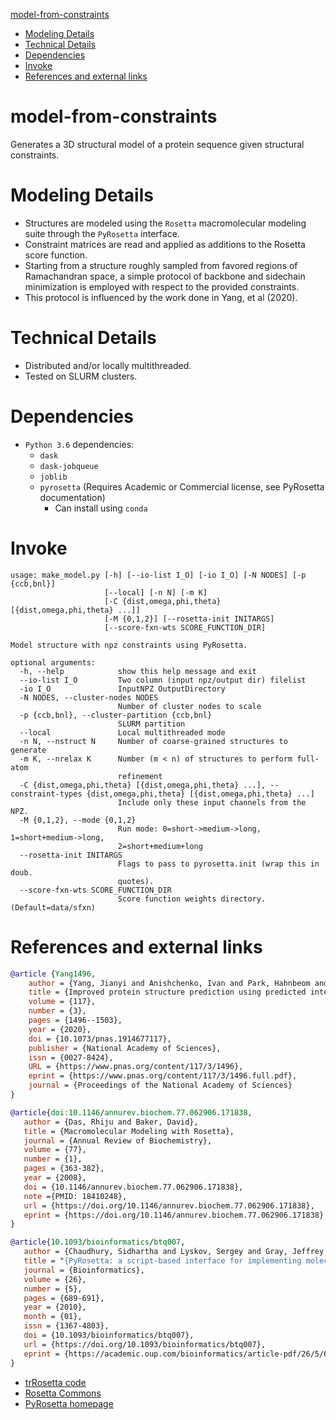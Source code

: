 [model-from-constraints](#model-from-constraints)
- [Modeling Details](#modeling-details)
- [Technical Details](#technical-details)
- [Dependencies](#dependencies)
- [Invoke](#invoke)
- [References and external links](#references-and-external-links)

# model-from-constraints

Generates a 3D structural model of a protein sequence given structural constraints.

# Modeling Details
- Structures are modeled using the `Rosetta` macromolecular modeling suite through the `PyRosetta` interface.
- Constraint matrices are read and applied as additions to the Rosetta score function. 
- Starting from a structure roughly sampled from favored regions of Ramachandran space, a simple protocol
of backbone and sidechain minimization is employed with respect to the provided constraints.
- This protocol is influenced by the work done in Yang, et al (2020). 

# Technical Details
- Distributed and/or locally multithreaded.
- Tested on SLURM clusters.

# Dependencies
- `Python 3.6` dependencies:
  - `dask`
  - `dask-jobqueue`
  - `joblib`    
  - `pyrosetta` (Requires Academic or Commercial license, see PyRosetta documentation)
    - Can install using `conda`

# Invoke
```
usage: make_model.py [-h] [--io-list I_O] [-io I_O] [-N NODES] [-p {ccb,bnl}]
                     [--local] [-n N] [-m K]
                     [-C {dist,omega,phi,theta} [{dist,omega,phi,theta} ...]]
                     [-M {0,1,2}] [--rosetta-init INITARGS]
                     [--score-fxn-wts SCORE_FUNCTION_DIR]

Model structure with npz constraints using PyRosetta.

optional arguments:
  -h, --help            show this help message and exit
  --io-list I_O         Two column (input npz/output dir) filelist
  -io I_O               InputNPZ OutputDirectory
  -N NODES, --cluster-nodes NODES
                        Number of cluster nodes to scale
  -p {ccb,bnl}, --cluster-partition {ccb,bnl}
                        SLURM partition
  --local               Local multithreaded mode
  -n N, --nstruct N     Number of coarse-grained structures to generate
  -m K, --nrelax K      Number (m < n) of structures to perform full-atom
                        refinement
  -C {dist,omega,phi,theta} [{dist,omega,phi,theta} ...], --constraint-types {dist,omega,phi,theta} [{dist,omega,phi,theta} ...]
                        Include only these input channels from the NPZ.
  -M {0,1,2}, --mode {0,1,2}
                        Run mode: 0=short->medium->long, 1=short+medium->long,
                        2=short+medium+long
  --rosetta-init INITARGS
                        Flags to pass to pyrosetta.init (wrap this in doub.
                        quotes).
  --score-fxn-wts SCORE_FUNCTION_DIR
                        Score function weights directory. (Default=data/sfxn)

```

# References and external links
```bibtex
@article {Yang1496,
    author = {Yang, Jianyi and Anishchenko, Ivan and Park, Hahnbeom and Peng, Zhenling and Ovchinnikov, Sergey and Baker, David},
    title = {Improved protein structure prediction using predicted interresidue orientations},
    volume = {117},
    number = {3},
    pages = {1496--1503},
    year = {2020},
    doi = {10.1073/pnas.1914677117},
    publisher = {National Academy of Sciences},
    issn = {0027-8424},
    URL = {https://www.pnas.org/content/117/3/1496},
    eprint = {https://www.pnas.org/content/117/3/1496.full.pdf},
    journal = {Proceedings of the National Academy of Sciences}
}
```
 ```bibtex 
@article{doi:10.1146/annurev.biochem.77.062906.171838,
    author = {Das, Rhiju and Baker, David},
    title = {Macromolecular Modeling with Rosetta},
    journal = {Annual Review of Biochemistry},
    volume = {77},
    number = {1},
    pages = {363-382},
    year = {2008},
    doi = {10.1146/annurev.biochem.77.062906.171838},
    note ={PMID: 18410248},
    url = {https://doi.org/10.1146/annurev.biochem.77.062906.171838},
    eprint = {https://doi.org/10.1146/annurev.biochem.77.062906.171838}
}
```
 ```bibtex
@article{10.1093/bioinformatics/btq007,
    author = {Chaudhury, Sidhartha and Lyskov, Sergey and Gray, Jeffrey J.},
    title = "{PyRosetta: a script-based interface for implementing molecular modeling algorithms using Rosetta}",
    journal = {Bioinformatics},
    volume = {26},
    number = {5},
    pages = {689-691},
    year = {2010},
    month = {01},
    issn = {1367-4803},
    doi = {10.1093/bioinformatics/btq007},
    url = {https://doi.org/10.1093/bioinformatics/btq007},
    eprint = {https://academic.oup.com/bioinformatics/article-pdf/26/5/689/561368/btq007.pdf},
}
```

- <a href="https://github.com/gjoni/trRosetta">trRosetta code</a>
- <a href="https://www.rosettacommons.org/">Rosetta Commons</a>
- <a href="http://www.pyrosetta.org/">PyRosetta homepage</a>
